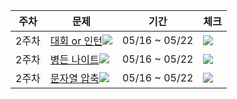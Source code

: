 |주차|문제|기간|체크|
|--|---|---|---|
|2주차|[대회 or 인턴](https://www.acmicpc.net/problem/2875)<img src="https://img.shields.io/badge/B3-ad5600?"/></a> |05/16 ~ 05/22|<img src="https://img.shields.io/badge/진행중-808080?"/></a>
|2주차|[병든 나이트](https://www.acmicpc.net/problem/1783)<img src="https://img.shields.io/badge/S4-435f7a?"/></a>|05/16 ~ 05/22|<img src="https://img.shields.io/badge/진행중-808080?"/></a>
|2주차|[문자열 압축](https://programmers.co.kr/learn/courses/30/lessons/60057)<img src="https://img.shields.io/badge/Lv.2-ffc107?"/></a>|05/16 ~ 05/22|<img src="https://img.shields.io/badge/진행중-808080?"/></a>
 